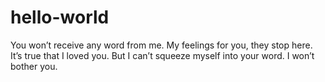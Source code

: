 # hello-world
You won’t receive any word from me. My feelings for you, they stop here. It’s true that I loved you. But I can’t squeeze myself into your word. I won’t bother you.
